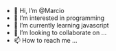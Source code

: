 - 👋 Hi, I’m @Marcio
- 👀 I’m interested in  programming
- 🌱 I’m currently learning javascript
- 💞️ I’m looking to collaborate on ...
- 📫 How to reach me ...

<!---
Marcinho000/Marcinho000 is a ✨ special ✨ repository because its `README.md` (this file) appears on your GitHub profile.
You can click the Preview link to take a look at your changes.
--->

